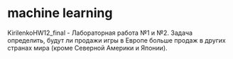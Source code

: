 # machine learning

KirilenkoHW12_final - Лабораторная работа №1 и №2. Задача определить, будут ли продажи игры в Европе больше продаж в других странах мира (кроме Северной Америки и Японии).
